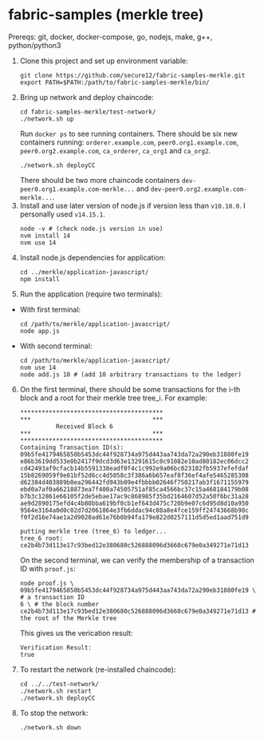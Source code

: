 # fabric-samples (merkle tree)

Prereqs: git, docker, docker-compose, go, nodejs, make, g++, python/python3

1. Clone this project and set up environment variable:
    ```
    git clone https://github.com/secure12/fabric-samples-merkle.git
    export PATH=$PATH:/path/to/fabric-samples-merkle/bin/
    ```
2. Bring up network and deploy chaincode:
    ```
    cd fabric-samples-merkle/test-network/
    ./network.sh up
    ```
    Run `docker ps` to see running containers. There should be six new containers running: `orderer.example.com`,  `peer0.org1.example.com`,  `peer0.org2.example.com`, `ca_orderer`, `ca_org1` and `ca_org2`.
    ```
    ./network.sh deployCC
    ```
    There should be two more chaincode containers `dev-peer0.org1.example.com-merkle...` and `dev-peer0.org2.example.com-merkle...`.
3. Install and use later version of node.js if version less than `v10.10.0`. I personally used `v14.15.1`.
    ```
    node -v # (check node.js version in use)
    nvm install 14
    nvm use 14
    ```
4. Install node.js dependencies for application:
    ```
    cd ../merkle/application-javascript/
    npm install
    ```
5. Run the application (require two terminals):
* With first terminal:
    ```
    cd /path/to/merkle/application-javascript/
    node app.js
    ```
* With second terminal:
    ```
    cd /path/to/merkle/application-javascript/
    nvm use 14
    node add.js 10 # (add 10 arbitrary transactions to the ledger)
    ```
6. On the first terminal, there should be some transactions for the i-th block and a root for their merkle tree tree_i. For example:
    ```
    ****************************************
    ***                                  ***
              Received Block 6
    ***                                  ***
    ****************************************
    Containing Transaction ID(s):
    09b5fe4179465850b5453dc44f928734a975d443aa743da72a290eb31880fe19
    e86b3619dd533e0b2417f9dcd3d63e13291615c0c91082e10ad80182ec06dcc2
    cd42493af9cfacb14b5591338eadf0f4c1c992e9a06bc023102fb5937efefdaf
    15b8269059f9e81bf52d6cc4d5058c3f386a6b657eaf8f36ef4afe5465285308
    d62384d403889b0ea296442fd943b09e4fbbbb02646f750217ab3f1671155979
    ebd0a7af0a66218873ea7f400a74505751af85ca4566bc37c15a468184179b08
    b7b3c12861e66105f2de5ebae17ac9c868985f35bd2164607d52a50f6bc31a28
    ae9d2890175efd4c4b80bba619bf0cb1ef643d475c720b9e07c6d95d8d10a950
    9564e3164a0d0c02d7d2061864e3fb6ddac94c08a8e4fce159ff24743668b98c
    f0f2d16e74ae1a2d9020ad61e76b0b94fa179e822d0257111d5d5ed1aad751d9
    
    putting merkle tree (tree_6) to ledger...
    tree_6 root:
    ce2b4b73d113e17c93bed12e380680c526888096d3660c679e0a349271e71d13
    ```
    On the second terminal, we can verify the membership of a transaction ID with `proof.js`:
    ```
    node proof.js \
    09b5fe4179465850b5453dc44f928734a975d443aa743da72a290eb31880fe19 \ # a transaction ID
    6 \ # the block number
    ce2b4b73d113e17c93bed12e380680c526888096d3660c679e0a349271e71d13 # the root of the Merkle tree
    ```
    This gives us the verication result:
    ```
    Verification Result:
    true
    ```
7. To restart the network (re-installed chaincode):
    ```
    cd ../../test-network/
    ./network.sh restart
    ./network.sh deployCC
    ```
8. To stop the network:
    ```
    ./network.sh down

